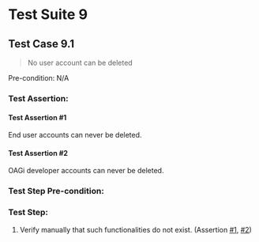 # Test Suite 9


## Test Case 9.1

> No user account can be deleted

Pre-condition: N/A


### Test Assertion:

#### Test Assertion #1
End user accounts can never be deleted.

#### Test Assertion #2
OAGi developer accounts can never be deleted.

### Test Step Pre-condition:



### Test Step:

1. Verify manually that such functionalities do not exist. (Assertion [#1](#test-assertion-1), [#2](#test-assertion-2))